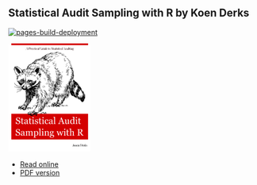 ## Statistical Audit Sampling with R by Koen Derks

[![pages-build-deployment](https://github.com/koenderks/sasr/actions/workflows/pages/pages-build-deployment/badge.svg)](https://github.com/koenderks/sasr/actions/workflows/pages/pages-build-deployment)

<p align='left'><img src='https://github.com/koenderks/sasr/raw/master/cover.png' width='33%'></p>

- [Read online](https://koenderks.github.io/sasr/)
- [PDF version](https://github.com/koenderks/sasr/raw/master/sasr.pdf)
